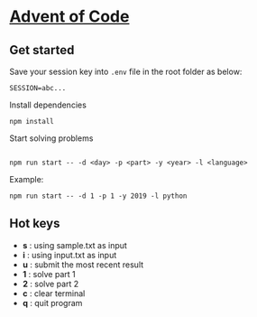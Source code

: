 # [Advent of Code](https://adventofcode.com/)
## Get started
Save your session key into `.env` file in the root folder as below:
```
SESSION=abc...
```
Install dependencies
```
npm install
```
Start solving problems
```

npm run start -- -d <day> -p <part> -y <year> -l <language>
```
Example:
```
npm run start -- -d 1 -p 1 -y 2019 -l python
```
## Hot keys
* **s** : using sample.txt as input
* **i** : using input.txt as input
* **u** : submit the most recent result
* **1** : solve part 1
* **2** : solve part 2
* **c** : clear terminal
* **q** : quit program
